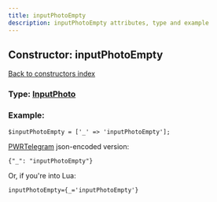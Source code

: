 ```yaml
---
title: inputPhotoEmpty
description: inputPhotoEmpty attributes, type and example
---
```

## Constructor: inputPhotoEmpty  
[Back to constructors index](index.md)






### Type: [InputPhoto](../types/InputPhoto.md)


### Example:

```
$inputPhotoEmpty = ['_' => 'inputPhotoEmpty'];
```  

[PWRTelegram](https://pwrtelegram.xyz) json-encoded version:

```
{"_": "inputPhotoEmpty"}
```


Or, if you're into Lua:  


```
inputPhotoEmpty={_='inputPhotoEmpty'}

```


